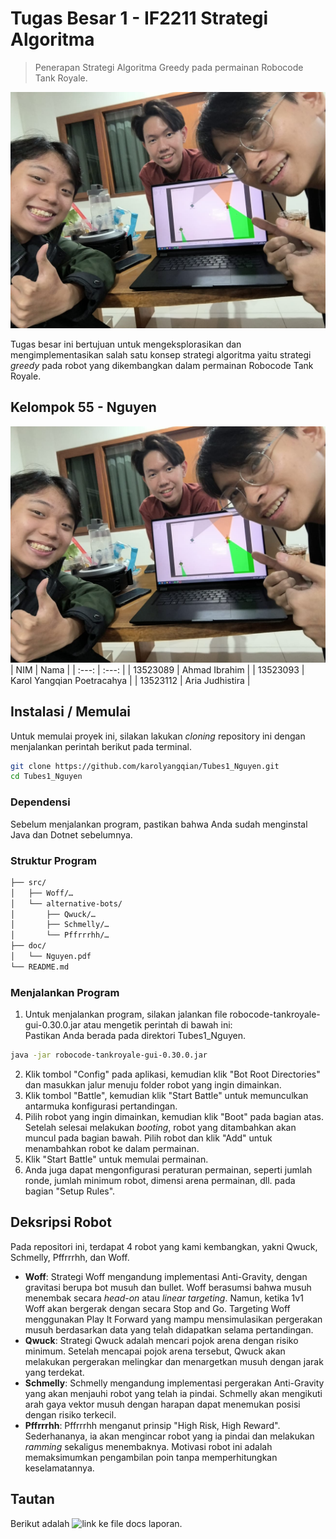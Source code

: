 # Tugas Besar 1 - IF2211 Strategi Algoritma
> Penerapan Strategi Algoritma Greedy pada permainan Robocode Tank Royale.

![alt text](<WhatsApp Image 2025-03-24 at 20.33.06_4b5414bb.jpg>)

Tugas besar ini bertujuan untuk mengeksplorasikan dan mengimplementasikan salah satu konsep strategi algoritma yaitu strategi _greedy_ pada robot yang dikembangkan dalam permainan Robocode Tank Royale. 

## Kelompok 55 - Nguyen
![Alt text](foto.jpg)
| NIM | Nama |
| :---: | :---: |
| 13523089 | Ahmad Ibrahim |
| 13523093 | Karol Yangqian Poetracahya |
| 13523112 | Aria Judhistira |

## Instalasi / Memulai
Untuk memulai proyek ini, silakan lakukan _cloning_ repository ini dengan menjalankan perintah berikut pada terminal.
```sh
git clone https://github.com/karolyangqian/Tubes1_Nguyen.git
cd Tubes1_Nguyen
```

### Dependensi
Sebelum menjalankan program, pastikan bahwa Anda sudah menginstal Java dan Dotnet sebelumnya.

### Struktur Program
```bash
├── src/
│   ├── Woff/…
│   └── alternative-bots/
│       ├── Qwuck/…
│       ├── Schmelly/…
│       └── Pffrrrhh/…
├── doc/
│   └── Nguyen.pdf
└── README.md
```

### Menjalankan Program
1. Untuk menjalankan program, silakan jalankan file robocode-tankroyale-gui-0.30.0.jar atau mengetik perintah di bawah ini: <br>
Pastikan Anda berada pada direktori Tubes1_Nguyen.
```sh
java -jar robocode-tankroyale-gui-0.30.0.jar
```
2. Klik tombol "Config" pada aplikasi, kemudian klik "Bot Root Directories" dan masukkan jalur menuju folder robot yang ingin dimainkan.
3. Klik tombol "Battle", kemudian klik "Start Battle" untuk memunculkan antarmuka konfigurasi pertandingan.
4. Pilih robot yang ingin dimainkan, kemudian klik "Boot" pada bagian atas. Setelah selesai melakukan _booting_, robot yang ditambahkan akan muncul pada bagian bawah. Pilih robot dan klik "Add" untuk menambahkan robot ke dalam permainan.
5. Klik "Start Battle" untuk memulai permainan.
6. Anda juga dapat mengonfigurasi peraturan permainan, seperti jumlah ronde, jumlah minimum robot, dimensi arena permainan, dll. pada bagian "Setup Rules".

## Deksripsi Robot
Pada repositori ini, terdapat 4 robot yang kami kembangkan, yakni Qwuck, Schmelly, Pffrrrhh, dan Woff.
* **Woff**: Strategi Woff mengandung implementasi Anti-Gravity, dengan gravitasi berupa bot musuh dan bullet. Woff berasumsi bahwa musuh menembak secara _head-on_ atau _linear targeting_. Namun, ketika 1v1 Woff akan bergerak dengan secara Stop and Go. Targeting Woff menggunakan Play It Forward yang mampu mensimulasikan pergerakan musuh berdasarkan data yang telah didapatkan selama pertandingan.
* **Qwuck**: Strategi Qwuck adalah mencari pojok arena dengan risiko minimum. Setelah mencapai pojok arena tersebut, Qwuck akan melakukan pergerakan melingkar dan menargetkan musuh dengan jarak yang terdekat.
* **Schmelly**: Schmelly mengandung implementasi pergerakan Anti-Gravity yang akan menjauhi robot yang telah ia pindai. Schmelly akan mengikuti arah gaya vektor musuh dengan harapan dapat menemukan posisi dengan risiko terkecil.
* **Pffrrrhh**: Pffrrrhh menganut prinsip "High Risk, High Reward". Sederhananya, ia akan mengincar robot yang ia pindai dan melakukan _ramming_ sekaligus menembaknya. Motivasi robot ini adalah memaksimumkan pengambilan poin tanpa memperhitungkan keselamatannya.


## Tautan
Berikut adalah ![link](https://docs.google.com/document/d/1Fu5Saizqs6S2iEeHBmznxTnfNUWdra4XK7Y4Ibfnsd0/edit?usp=sharing) ke file docs laporan.
